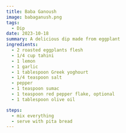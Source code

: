 ```yaml
---
title: Baba Ganoush
image: babaganush.png
tags:
  - Dip
date: 2023-10-18
summary: A delicious dip made from eggplant
ingredients:
  - 2 roasted eggplants flesh
  - 1/4 cup tahini
  - 1 lemon
  - 1 garlic
  - 1 tablespoon Greek yoghourt
  - 1/4 teaspoon salt
  - pepper
  - 1 teaspoon sumac
  - 1 teaspoon red pepper flake, optional
  - 1 tablespoon olive oil

steps:
  - mix everything
  - serve with pita bread
---
```

